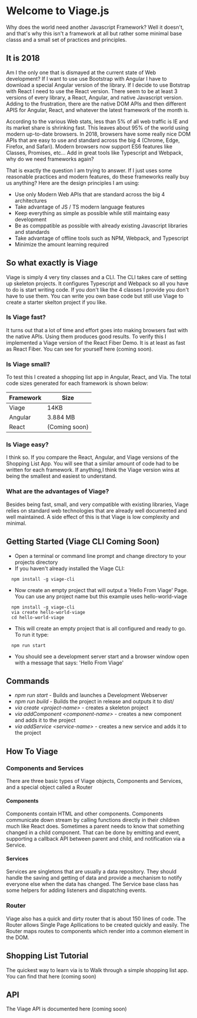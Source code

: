 # Welcome to Viage.js
Why does the world need another Javascript Framework? Well it doesn't, and that's why this isn't a framework at all but rather some minimal base classs and a small set of practices and principles.

## It is 2018
Am I the only one that is dismayed at the current state of Web development? If I want to use use Bootstrap with Angular I have to download a special Angular version of the library. If I decide to use Botstrap with React I need to use the React version. There seem to be at least 3 versions of every library, a React, Angular, and native Javascript version. Adding to the frustration, there are the native DOM APIs and then different APIS for Angular, React, and whatever the latest framework of the month is.

According to the various Web stats, less than 5% of all web traffic is IE and its market share is shrinking fast. This leaves about 95% of the world using modern up-to-date browsers. In 2018, browsers have some really nice DOM APIs that are easy to use and standard across the big 4 (Chrome, Edge, Firefox, and Safari). Modern browsers now support ES6 features like Classes, Promises, etc... Add in great tools like Typescript and Webpack, why do we need frameworks again?

That is exactly the question I am trying to answer. If I just uses some reasonable practices and modern features, do these frameworks really buy us anything? Here are the design principles I am using:

- Use only Modern Web APIs that are standard across the big 4 architectures
- Take advantage of JS / TS modern language features
- Keep everything as simple as possible while still maintaing easy development
- Be as comppatible as possible with already existing Javascript libraries and standards
- Take advantage of offline tools such as NPM, Webpack, and Typescript
- Minimize the amount learning required

## So what exactly is Viage
Viage is simply 4 very tiny classes and a CLI. The CLI takes care of setting up skeleton projects. It configures Typescript and Webpack so all you have to do is start writing code. If you don't like the 4 classes I provide you don't have to use them. You can write you own base code but still use Viage to create a starter skelton project if you like.

### Is Viage fast?
It turns out that a lot of time and effort goes into making browsers fast with the native APIs. Using them produces good results. To verify this I implemented a Viage version of the React Fiber Demo. It is at least as fast as React Fiber. You can see for yourself here (coming soon).

### Is Viage small?
To test this I created a shopping list app in Angular, React, and Via. The total code sizes generated for each framework is shown below:


| Framework | Size          |
|-----------|---------------|
| Viage     | 14KB          |
| Angular   | 3.884 MB      |
| React     | (Coming soon) |


### Is Viage easy?
I think so. If you compare the React, Angular, and Viage versions of the Shopping List App. You will see that a similar amount of code had to be written for each framework. If anything,I think the Viage version wins at being the smallest and easiest to understand.

### What are the advantages of Viage?
Besides being fast, small, and very compatible with existing libraries, Viage relies on standard web technologies that are already well documented and well maintained. A side effect of this is that Viage is low complexity and minimal.

## Getting Started (Viage CLI Coming Soon)
- Open a terminal or command line prompt and change directory to your projects directory
- If you haven't already installed the Viage CLI:
```
  npm install -g viage-cli
```
- Now create an empty project that will output a 'Hello From Viage' Page. You can use any project name but this example uses hello-world-viage
```
  npm install -g viage-cli
  via create hello-world-viage
  cd hello-world-viage
```
- This will create an empty project that is all configured and ready to go. To run it type:
```
  npm run start
```
- You should see a development server start and a browser window open with a message that says: 'Hello From Viage'

## Commands
- *npm run start* - Builds and launches a Development Webserver
- *npm run build* - Builds the project in release and outputs it to dist/
- *via create \<project-name\>* - creates a skeleton project
- *via addComponent \<component-name\>* - creates a new component and adds it to the project
- *via addService \<service-name\>* - creates a new service and adds it to the project

## How To Viage

### Components and Services
There are three basic types of Viage objects, Components and Services, and a special object called a Router

#### Components
Components contain HTML and other components. Components communicate down stream by calling functions directly in their children much like React does. Sometimes a parent needs to know that something changed in a child component. That can be done by emitting and event, supporting a callback API between parent and child, and notification via a Service.

#### Services
Services are singletons that are usually a data repository. They should handle the saving and getting of data and provide a mechanism to notify everyone else when the data has changed. The Service base class has some helpers for adding listeners and dispatching events.

### Router
Viage also has a quick and dirty router that is about 150 lines of code. The Router allows Single Page Apllications to be created quickly and easily. The Router maps routes to components which render into a common element in the DOM.

## Shopping List Tutorial
The quickest way to learn via is to Walk through a simple shopping list app. You can find that here (coming soon)

## API
The Viage API is documented here (coming soon)

